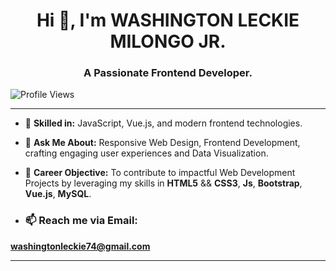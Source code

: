 <h1 align="center">Hi 👋, I'm WASHINGTON LECKIE MILONGO JR.</h1>
<h3 align="center">A Passionate Frontend Developer.</h3>

<p align="left"> <img src="https://komarev.com/ghpvc/?username=washington-leckie-milongo-jr&label=Profile%20views&color=0e75b6&style=flat" alt="Profile Views" /> </p>

---

- 🌱 **Skilled in:** JavaScript, Vue.js, and modern frontend technologies.

- 💬 **Ask Me About:** Responsive Web Design, Frontend Development, crafting engaging user experiences and Data Visualization.

- 🎯 **Career Objective:** To contribute to impactful Web Development Projects by leveraging my skills in **HTML5** && **CSS3**, **Js**, **Bootstrap**, **Vue.js**, **MySQL**.

- <h3 align="left">📫 Reach me via Email:</h3>
<p align="left">
  <a href="mailto:washingtonleckie74@gmail.com"> <b>washingtonleckie74@gmail.com</b></a>
</p>

---
